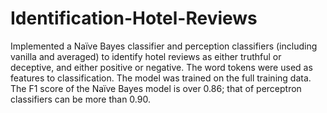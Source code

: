# Identification-Hotel-Reviews
Implemented a Naïve Bayes classifier and perception classifiers (including vanilla and averaged) to identify hotel reviews as either truthful or deceptive, and either positive or negative. The word tokens were used as features to classification. The model was trained on the full training data. The F1 score of the Naïve Bayes model is over 0.86; that of perceptron classifiers can be more than 0.90.
